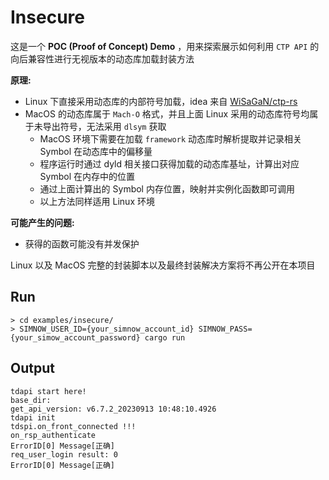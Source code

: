 # Insecure

这是一个 **POC (Proof of Concept) Demo** ，用来探索展示如何利用 `CTP API` 的向后兼容性进行无视版本的动态库加载封装方法

**原理:**

* Linux 下直接采用动态库的内部符号加载，idea 来自 [WiSaGaN/ctp-rs](https://github.com/WiSaGaN/ctp-rs/blob/master/ctp-trader/src/lib.rs#L18)
* MacOS 的动态库属于 `Mach-O` 格式，并且上面 Linux 采用的动态库符号均属于未导出符号，无法采用 `dlsym` 获取
  * MacOS 环境下需要在加载 `framework` 动态库时解析提取并记录相关 Symbol 在动态库中的偏移量
  * 程序运行时通过 dyld 相关接口获得加载的动态库基址，计算出对应 Symbol 在内存中的位置
  * 通过上面计算出的 Symbol 内存位置，映射并实例化函数即可调用
  * 以上方法同样适用 Linux 环境

**可能产生的问题:**

*   获得的函数可能没有并发保护

Linux 以及 MacOS 完整的封装脚本以及最终封装解决方案将不再公开在本项目


## Run
```shell
> cd examples/insecure/
> SIMNOW_USER_ID={your_simnow_account_id} SIMNOW_PASS={your_simow_account_password} cargo run
```

## Output

```log
tdapi start here!
base_dir: 
get_api_version: v6.7.2_20230913 10:48:10.4926
tdapi init
tdspi.on_front_connected !!!
on_rsp_authenticate
ErrorID[0] Message[正确]
req_user_login result: 0
ErrorID[0] Message[正确]
```